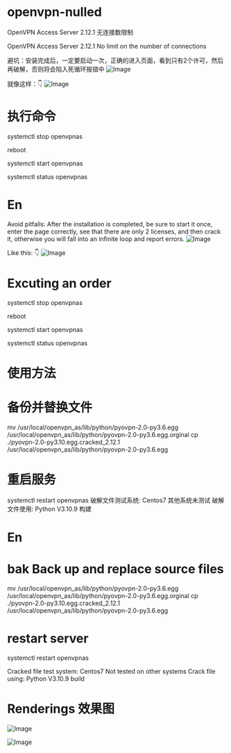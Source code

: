 # openvpn-nulled
OpenVPN Access Server 2.12.1 无连接数限制

OpenVPN Access Server 2.12.1 No limit on the number of connections

避坑：安装完成后，一定要启动一次，正确的进入页面，看到只有2个许可，然后再破解，否则将会陷入死循环报错中
![Image](https://github.com/linke131/openvpn-nulled/blob/main/20230712_1123440.png)

就像这样：👇
![Image](https://github.com/linke131/openvpn-nulled/blob/main/IMG_20231004_211010.png)

# 执行命令


systemctl stop openvpnas


reboot


systemctl start openvpnas


systemctl status openvpnas

# En
Avoid pitfalls: After the installation is completed, be sure to start it once, enter the page correctly, see that there are only 2 licenses, and then crack it, otherwise you will fall into an infinite loop and report errors.
![Image](https://github.com/linke131/openvpn-nulled/blob/main/20230712_1123440.png)

Like this: 👇
![Image](https://github.com/linke131/openvpn-nulled/blob/main/IMG_20231004_211010.png)

# Excuting an order


systemctl stop openvpnas


reboot


systemctl start openvpnas


systemctl status openvpnas


# 使用方法
# 备份并替换文件
mv /usr/local/openvpn_as/lib/python/pyovpn-2.0-py3.6.egg /usr/local/openvpn_as/lib/python/pyovpn-2.0-py3.6.egg.orginal
cp ./pyovpn-2.0-py3.10.egg.cracked_2.12.1 /usr/local/openvpn_as/lib/python/pyovpn-2.0-py3.6.egg

# 重启服务
systemctl restart openvpnas
破解文件测试系统: Centos7
其他系统未测试
破解文件使用: Python V3.10.9 构建

# En
# bak Back up and replace source files
mv /usr/local/openvpn_as/lib/python/pyovpn-2.0-py3.6.egg /usr/local/openvpn_as/lib/python/pyovpn-2.0-py3.6.egg.orginal
cp ./pyovpn-2.0-py3.10.egg.cracked_2.12.1 /usr/local/openvpn_as/lib/python/pyovpn-2.0-py3.6.egg

# restart server
systemctl restart openvpnas

Cracked file test system: Centos7
Not tested on other systems
Crack file using: Python V3.10.9 build

# Renderings 效果图
![Image](https://github.com/linke131/openvpn-nulled/blob/main/IMG_20231004_203410.jpg)

![Image](https://github.com/linke131/openvpn-nulled/blob/main/IMG_20231004_204417.jpg)
